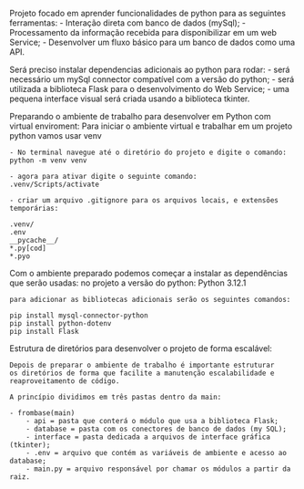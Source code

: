 
Projeto focado em aprender funcionalidades de python para as seguintes ferramentas:
    - Interação direta com banco de dados (mySql);
    - Processamento da informação recebida para disponibilizar em um web Service;
    - Desenvolver um fluxo básico para um banco de dados como uma API.

Será preciso instalar dependencias adicionais ao python para rodar:
    - será necessário um mySql connector compatível com a versão do python;
    - será utilizada a biblioteca Flask para o desenvolvimento do Web Service;
    - uma pequena interface visual será criada usando a biblioteca tkinter.

Preparando o ambiente de trabalho para desenvolver em Python com virtual enviroment:
    Para iniciar o ambiente virtual e trabalhar em um projeto python vamos usar venv
    
    - No terminal navegue até o diretório do projeto e digite o comando:
    python -m venv venv

    - agora para ativar digite o seguinte comando:
    .venv/Scripts/activate

    - criar um arquivo .gitignore para os arquivos locais, e extensões temporárias:

    .venv/
    .env
    __pycache__/
    *.py[cod]
    *.pyo

Com o ambiente preparado podemos começar a instalar as dependências que serão usadas:
    no projeto a versão do python:
    Python 3.12.1

    para adicionar as bibliotecas adicionais serão os seguintes comandos:

    pip install mysql-connector-python
    pip install python-dotenv
    pip install Flask


Estrutura de diretórios para desenvolver o projeto de forma escalável:

    Depois de preparar o ambiente de trabalho é importante estruturar
    os diretórios de forma que facilite a manutenção escalabilidade e
    reaproveitamento de código.

    A princípio dividimos em três pastas dentro da main:

    - frombase(main)
        - api = pasta que conterá o módulo que usa a biblioteca Flask;
        - database = pasta com os conectores de banco de dados (my SQL);
        - interface = pasta dedicada a arquivos de interface gráfica (tkinter);
        - .env = arquivo que contém as variáveis de ambiente e acesso ao database;
        - main.py = arquivo responsável por chamar os módulos a partir da raiz.
